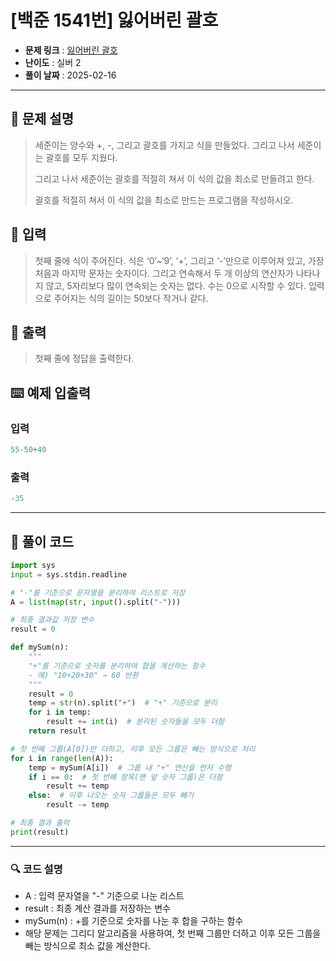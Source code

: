 # [백준 1541번] 잃어버린 괄호

- **문제 링크** : [잃어버린 괄호](https://boj.kr/1541)
- **난이도** : 실버 2
- **풀이 날짜** : 2025-02-16
---

## 📖 문제 설명

> 세준이는 양수와 +, -, 그리고 괄호를 가지고 식을 만들었다. 그리고 나서 세준이는 괄호를 모두 지웠다.
>
>그리고 나서 세준이는 괄호를 적절히 쳐서 이 식의 값을 최소로 만들려고 한다.
>
>괄호를 적절히 쳐서 이 식의 값을 최소로 만드는 프로그램을 작성하시오.

## 📌 입력

> 첫째 줄에 식이 주어진다. 식은 ‘0’~‘9’, ‘+’, 그리고 ‘-’만으로 이루어져 있고, 가장 처음과 마지막 문자는 숫자이다. 그리고 연속해서 두 개 이상의 연산자가 나타나지 않고, 5자리보다 많이 연속되는 숫자는 없다. 수는 0으로 시작할 수 있다. 입력으로 주어지는 식의 길이는 50보다 작거나 같다.

## 📌 출력

> 첫째 줄에 정답을 출력한다.

## ⌨️ 예제 입출력
### 입력

```python
55-50+40
```
### 출력

```python
-35
```

---

## 📝 풀이 코드

```python
import sys
input = sys.stdin.readline

# "-"를 기준으로 문자열을 분리하여 리스트로 저장
A = list(map(str, input().split("-")))

# 최종 결과값 저장 변수
result = 0

def mySum(n):  
    """ 
    "+"를 기준으로 숫자를 분리하여 합을 계산하는 함수 
    - 예) "10+20+30" → 60 반환
    """
    result = 0
    temp = str(n).split("+")  # "+" 기준으로 분리
    for i in temp:
        result += int(i)  # 분리된 숫자들을 모두 더함
    return result

# 첫 번째 그룹(A[0])만 더하고, 이후 모든 그룹은 빼는 방식으로 처리
for i in range(len(A)):  
    temp = mySum(A[i])  # 그룹 내 "+" 연산을 먼저 수행
    if i == 0:  # 첫 번째 항목(맨 앞 숫자 그룹)은 더함
        result += temp
    else:  # 이후 나오는 숫자 그룹들은 모두 빼기
        result -= temp

# 최종 결과 출력
print(result)
```

---
 
### 🔍 코드 설명
- A : 입력 문자열을 "-" 기준으로 나눈 리스트
- result : 최종 계산 결과를 저장하는 변수
- mySum(n) : +를 기준으로 숫자를 나눈 후 합을 구하는 함수
- 해당 문제는 그리디 알고리즘을 사용하여, 첫 번째 그룹만 더하고 이후 모든 그룹을 빼는 방식으로 최소 값을 계산한다.
